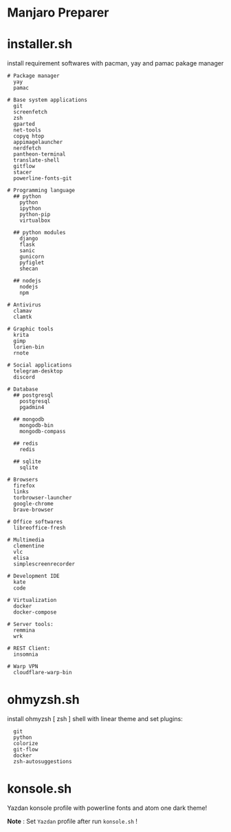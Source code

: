 # Manjaro Preparer

# installer.sh
install requirement softwares with pacman, yay and pamac pakage manager

```
# Package manager
  yay 
  pamac

# Base system applications
  git 
  screenfetch 
  zsh 
  gparted 
  net-tools 
  copyq htop 
  appimagelauncher 
  nerdfetch 
  pantheon-terminal 
  translate-shell
  gitflow 
  stacer
  powerline-fonts-git

# Programming language
  ## python
    python 
    ipython 
    python-pip 
    virtualbox

  ## python modules
    django 
    flask 
    sanic 
    gunicorn 
    pyfiglet 
    shecan

  ## nodejs
    nodejs 
    npm

# Antivirus
  clamav
  clamtk

# Graphic tools
  krita 
  gimp
  lorien-bin 
  rnote

# Social applications
  telegram-desktop 
  discord

# Database
  ## postgresql
    postgresql 
    pgadmin4

  ## mongodb
    mongodb-bin 
    mongodb-compass

  ## redis
    redis

  ## sqlite
    sqlite

# Browsers
  firefox 
  links 
  torbrowser-launcher
  google-chrome
  brave-browser

# Office softwares
  libreoffice-fresh

# Multimedia 
  clementine 
  vlc 
  elisa 
  simplescreenrecorder

# Development IDE
  kate 
  code

# Virtualization
  docker 
  docker-compose

# Server tools:
  remmina
  wrk
 
# REST Client:
  insomnia

# Warp VPN
  cloudflare-warp-bin
```

# ohmyzsh.sh
install ohmyzsh [ zsh ] shell with linear theme and set plugins:

```
  git 
  python 
  colorize 
  git-flow 
  docker 
  zsh-autosuggestions 
```

# konsole.sh
Yazdan konsole profile with powerline fonts and atom one dark theme!

**Note** : Set `Yazdan` profile after run `konsole.sh` ! 
